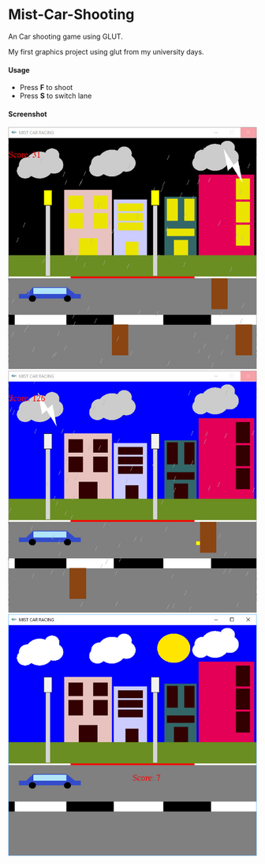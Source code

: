 # Mist-Car-Shooting
An Car shooting game using GLUT.

My first graphics project using glut from my university days.

#### Usage
* Press **F** to shoot
* Press **S** to switch lane

#### Screenshot
![1.jpg](https://raw.githubusercontent.com/mamun4122/Mist-Car-Shooting/master/screenshot/1.jpg)
![2.jpg](https://raw.githubusercontent.com/mamun4122/Mist-Car-Shooting/master/screenshot/2.jpg)
![3.jpg](https://raw.githubusercontent.com/mamun4122/Mist-Car-Shooting/master/screenshot/3.jpg)
